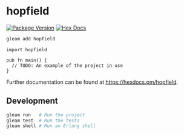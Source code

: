 # hopfield

[![Package Version](https://img.shields.io/hexpm/v/hopfield)](https://hex.pm/packages/hopfield)
[![Hex Docs](https://img.shields.io/badge/hex-docs-ffaff3)](https://hexdocs.pm/hopfield/)

```sh
gleam add hopfield
```
```gleam
import hopfield

pub fn main() {
  // TODO: An example of the project in use
}
```

Further documentation can be found at <https://hexdocs.pm/hopfield>.

## Development

```sh
gleam run   # Run the project
gleam test  # Run the tests
gleam shell # Run an Erlang shell
```
